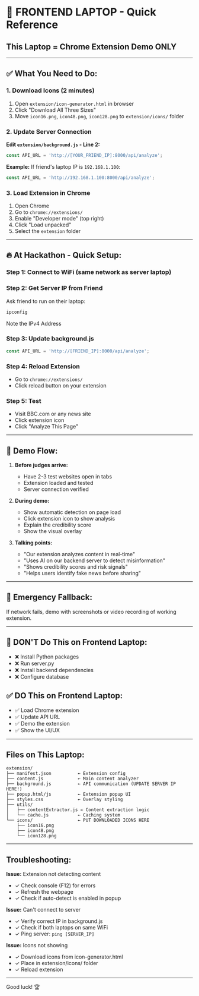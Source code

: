 # 🎯 FRONTEND LAPTOP - Quick Reference

## This Laptop = Chrome Extension Demo ONLY

---

## ✅ What You Need to Do:

### 1. Download Icons (2 minutes)
1. Open `extension/icon-generator.html` in browser
2. Click "Download All Three Sizes"
3. Move `icon16.png`, `icon48.png`, `icon128.png` to `extension/icons/` folder

### 2. Update Server Connection
**Edit `extension/background.js` - Line 2:**
```javascript
const API_URL = 'http://[YOUR_FRIEND_IP]:8000/api/analyze';
```

**Example:** If friend's laptop IP is `192.168.1.100`:
```javascript
const API_URL = 'http://192.168.1.100:8000/api/analyze';
```

### 3. Load Extension in Chrome
1. Open Chrome
2. Go to `chrome://extensions/`
3. Enable "Developer mode" (top right)
4. Click "Load unpacked"
5. Select the `extension` folder

---

## 🔥 At Hackathon - Quick Setup:

### Step 1: Connect to WiFi (same network as server laptop)

### Step 2: Get Server IP from Friend
Ask friend to run on their laptop:
```powershell
ipconfig
```
Note the IPv4 Address

### Step 3: Update background.js
```javascript
const API_URL = 'http://[FRIEND_IP]:8000/api/analyze';
```

### Step 4: Reload Extension
- Go to `chrome://extensions/`
- Click reload button on your extension

### Step 5: Test
- Visit BBC.com or any news site
- Click extension icon
- Click "Analyze This Page"

---

## 🎪 Demo Flow:

1. **Before judges arrive:**
   - Have 2-3 test websites open in tabs
   - Extension loaded and tested
   - Server connection verified

2. **During demo:**
   - Show automatic detection on page load
   - Click extension icon to show analysis
   - Explain the credibility score
   - Show the visual overlay

3. **Talking points:**
   - "Our extension analyzes content in real-time"
   - "Uses AI on our backend server to detect misinformation"
   - "Shows credibility scores and risk signals"
   - "Helps users identify fake news before sharing"

---

## 📱 Emergency Fallback:

If network fails, demo with screenshots or video recording of working extension.

---

## 🚫 DON'T Do This on Frontend Laptop:
- ❌ Install Python packages
- ❌ Run server.py
- ❌ Install backend dependencies
- ❌ Configure database

## ✅ DO This on Frontend Laptop:
- ✅ Load Chrome extension
- ✅ Update API URL
- ✅ Demo the extension
- ✅ Show the UI/UX

---

## Files on This Laptop:
```
extension/
├── manifest.json          ← Extension config
├── content.js             ← Main content analyzer
├── background.js          ← API communication (UPDATE SERVER IP HERE!)
├── popup.html/js          ← Extension popup UI
├── styles.css             ← Overlay styling
├── utils/
│   ├── contentExtractor.js ← Content extraction logic
│   └── cache.js           ← Caching system
└── icons/                 ← PUT DOWNLOADED ICONS HERE
    ├── icon16.png
    ├── icon48.png
    └── icon128.png
```

---

## Troubleshooting:

**Issue:** Extension not detecting content
- ✓ Check console (F12) for errors
- ✓ Refresh the webpage
- ✓ Check if auto-detect is enabled in popup

**Issue:** Can't connect to server
- ✓ Verify correct IP in background.js
- ✓ Check if both laptops on same WiFi
- ✓ Ping server: `ping [SERVER_IP]`

**Issue:** Icons not showing
- ✓ Download icons from icon-generator.html
- ✓ Place in extension/icons/ folder
- ✓ Reload extension

---

Good luck! 🏆
